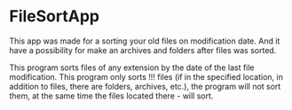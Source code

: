 # FileSortApp
This app was made for a sorting your old files on modification date. And it have a possibility for make an archives and folders after files was sorted. 

This program sorts files of any extension by the date of the last file modification.
This program only sorts !!! files (if in the specified location, in addition to files, there are folders, archives, etc.), the program will not sort them,
at the same time the files located there - will sort.
